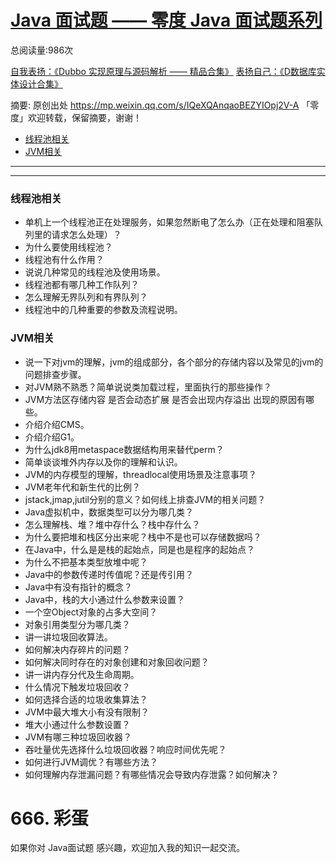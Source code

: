 # [Java 面试题 —— 零度 Java 面试题系列](http://www.iocoder.cn/Interview/lingdu/)



 总阅读量:986次

[自我表扬：《Dubbo 实现原理与源码解析 —— 精品合集》](http://www.iocoder.cn/Dubbo/good-collection/?title) 
[表扬自己：《D数据库实体设计合集》](http://www.iocoder.cn/Entity/good-collection/?title)

摘要: 原创出处 https://mp.weixin.qq.com/s/IQeXQAnqaoBEZYIOpj2V-A 「零度」欢迎转载，保留摘要，谢谢！

- [线程池相关](http://www.iocoder.cn/Interview/lingdu/)
- [JVM相关](http://www.iocoder.cn/Interview/lingdu/)

------

------

### 线程池相关

- 单机上一个线程池正在处理服务，如果忽然断电了怎么办（正在处理和阻塞队列里的请求怎么处理）？
- 为什么要使用线程池？
- 线程池有什么作用？
- 说说几种常见的线程池及使用场景。
- 线程池都有哪几种工作队列？
- 怎么理解无界队列和有界队列？
- 线程池中的几种重要的参数及流程说明。

### JVM相关

- 说一下对jvm的理解，jvm的组成部分，各个部分的存储内容以及常见的jvm的问题排查步骤。
- 对JVM熟不熟悉？简单说说类加载过程，里面执行的那些操作？
- JVM方法区存储内容 是否会动态扩展 是否会出现内存溢出 出现的原因有哪些。
- 介绍介绍CMS。
- 介绍介绍G1。
- 为什么jdk8用metaspace数据结构用来替代perm？
- 简单谈谈堆外内存以及你的理解和认识。
- JVM的内存模型的理解，threadlocal使用场景及注意事项？
- JVM老年代和新生代的比例？
- jstack,jmap,jutil分别的意义？如何线上排查JVM的相关问题？
- Java虚拟机中，数据类型可以分为哪几类？
- 怎么理解栈、堆？堆中存什么？栈中存什么？
- 为什么要把堆和栈区分出来呢？栈中不是也可以存储数据吗？
- 在Java中，什么是是栈的起始点，同是也是程序的起始点？
- 为什么不把基本类型放堆中呢？
- Java中的参数传递时传值呢？还是传引用？
- Java中有没有指针的概念？
- Java中，栈的大小通过什么参数来设置？
- 一个空Object对象的占多大空间？
- 对象引用类型分为哪几类？
- 讲一讲垃圾回收算法。
- 如何解决内存碎片的问题？
- 如何解决同时存在的对象创建和对象回收问题？
- 讲一讲内存分代及生命周期。
- 什么情况下触发垃圾回收？
- 如何选择合适的垃圾收集算法？
- JVM中最大堆大小有没有限制？
- 堆大小通过什么参数设置？
- JVM有哪三种垃圾回收器？
- 吞吐量优先选择什么垃圾回收器？响应时间优先呢？
- 如何进行JVM调优？有哪些方法？
- 如何理解内存泄漏问题？有哪些情况会导致内存泄露？如何解决？

# 666. 彩蛋

如果你对 Java面试题 感兴趣，欢迎加入我的知识一起交流。